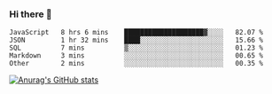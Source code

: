 ### Hi there 👋
<!--START_SECTION:waka-->

```text
JavaScript   8 hrs 6 mins    ████████████████████▓░░░░   82.07 %
JSON         1 hr 32 mins    ████░░░░░░░░░░░░░░░░░░░░░   15.66 %
SQL          7 mins          ▒░░░░░░░░░░░░░░░░░░░░░░░░   01.23 %
Markdown     3 mins          ░░░░░░░░░░░░░░░░░░░░░░░░░   00.65 %
Other        2 mins          ░░░░░░░░░░░░░░░░░░░░░░░░░   00.35 %
```

<!--END_SECTION:waka-->
[![Anurag's GitHub stats](https://github-readme-stats.vercel.app/api?username=Kevinbarrero)](https://github.com/anuraghazra/github-readme-stats)
<!--
**Kevinbarrero/Kevinbarrero** is a ✨ _special_ ✨ repository because its `README.md` (this file) appears on your GitHub profile.

Here are some ideas to get you started:

- 🔭 I’m currently working on ...
- 🌱 I’m currently learning ...
- 👯 I’m looking to collaborate on ...
- 🤔 I’m looking for help with ...
- 💬 Ask me about ...
- 📫 How to reach me: ...
- 😄 Pronouns: ...
- ⚡ Fun fact: ...

-->



